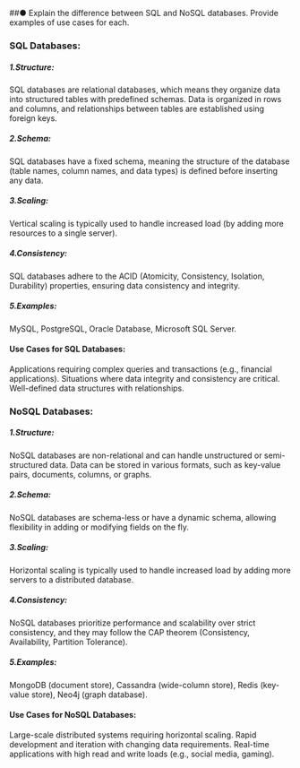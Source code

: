 ##● Explain the difference between SQL and NoSQL databases. Provide examples of use cases for each.


### SQL Databases:

##### 1.Structure:
SQL databases are relational databases, which means they organize data into structured tables with predefined schemas.
Data is organized in rows and columns, and relationships between tables are established using foreign keys.

##### 2.Schema:
SQL databases have a fixed schema, meaning the structure of the database (table names, column names, and data types) is defined before inserting any data.

##### 3.Scaling:
Vertical scaling is typically used to handle increased load (by adding more resources to a single server).

##### 4.Consistency:
SQL databases adhere to the ACID (Atomicity, Consistency, Isolation, Durability) properties, ensuring data consistency and integrity.

##### 5.Examples:
MySQL, PostgreSQL, Oracle Database, Microsoft SQL Server.

#### Use Cases for SQL Databases:
Applications requiring complex queries and transactions (e.g., financial applications).
Situations where data integrity and consistency are critical.
Well-defined data structures with relationships.

### NoSQL Databases:

##### 1.Structure:
NoSQL databases are non-relational and can handle unstructured or semi-structured data.
Data can be stored in various formats, such as key-value pairs, documents, columns, or graphs.

##### 2.Schema:
NoSQL databases are schema-less or have a dynamic schema, allowing flexibility in adding or modifying fields on the fly.

##### 3.Scaling:
Horizontal scaling is typically used to handle increased load by adding more servers to a distributed database.

##### 4.Consistency:
NoSQL databases prioritize performance and scalability over strict consistency, and they may follow the CAP theorem (Consistency, Availability, Partition Tolerance).

##### 5.Examples:
MongoDB (document store), Cassandra (wide-column store), Redis (key-value store), Neo4j (graph database).

#### Use Cases for NoSQL Databases:
Large-scale distributed systems requiring horizontal scaling.
Rapid development and iteration with changing data requirements.
Real-time applications with high read and write loads (e.g., social media, gaming).
